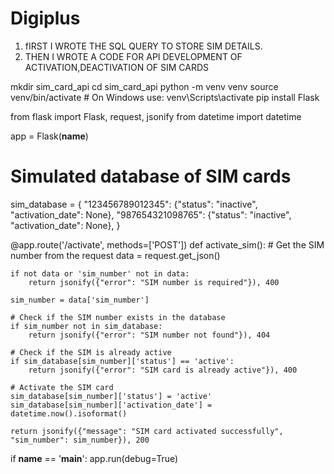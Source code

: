 # Digiplus
1. fIRST I WROTE THE SQL QUERY TO STORE SIM DETAILS.
2. THEN I WROTE A CODE FOR API DEVELOPMENT OF ACTIVATION,DEACTIVATION OF SIM CARDS



mkdir sim_card_api
cd sim_card_api
python -m venv venv
source venv/bin/activate  # On Windows use: venv\Scripts\activate
pip install Flask

from flask import Flask, request, jsonify
from datetime import datetime

app = Flask(__name__)

# Simulated database of SIM cards
sim_database = {
    "123456789012345": {"status": "inactive", "activation_date": None},
    "987654321098765": {"status": "inactive", "activation_date": None},
}

@app.route('/activate', methods=['POST'])
def activate_sim():
    # Get the SIM number from the request
    data = request.get_json()
    
    if not data or 'sim_number' not in data:
        return jsonify({"error": "SIM number is required"}), 400

    sim_number = data['sim_number']

    # Check if the SIM number exists in the database
    if sim_number not in sim_database:
        return jsonify({"error": "SIM number not found"}), 404

    # Check if the SIM is already active
    if sim_database[sim_number]['status'] == 'active':
        return jsonify({"error": "SIM card is already active"}), 400

    # Activate the SIM card
    sim_database[sim_number]['status'] = 'active'
    sim_database[sim_number]['activation_date'] = datetime.now().isoformat()

    return jsonify({"message": "SIM card activated successfully", "sim_number": sim_number}), 200

if __name__ == '__main__':
    app.run(debug=True)

